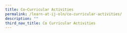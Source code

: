 ```yaml
---
title: Co–Curricular Activities
permalink: /learn-at-ij-oln/co-curricular-activities/
description: ""
third_nav_title: Co Curricular Activities
---
```

